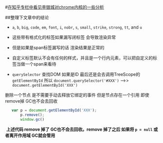#[在知乎专栏中看见李银城对chrome内核的一些分析](https://www.zhihu.com/people/li-yin-cheng-24/pins/posts) 

##整理下文章中的结论
  
  - `a`, `b`, `big`, `code`, `em`, `font`, `i`, `nobr`, `s`, `small`, `strike`, `strong`, `tt`, and `u`
  
  - 这些带有格式化的标签如果漏写闭标签 会导致渲染异常
  
  - 但是如果是span标签漏写的话 渲染结果是正常的
  
  - 自定义标签默认不会有任何的样式，并且是一个行内元素，可以把自定义的标签当做一个span来看待
  
  - `querySelector` 查找DOM  如果是ID  最后还是会去调用TreeScope的`getElementById`
  所以 `document.querySelector('#XXX')` -->> `document.getElementById('XXX')`
  
  
  删除一个节点 是不需要手动去释放它绑定的事件
  但是节点存在一个引用 即使remove掉 GC也不会去回收
  
```javascript
   var p = document.getElementById('XXX');
       p.remove();
       window.gc()
```
  
  **上述代码 remove 掉了 GC也不会去回收。remove 掉了之后 如果将 `p = null` 或者离开作用域 GC就会管用**  
